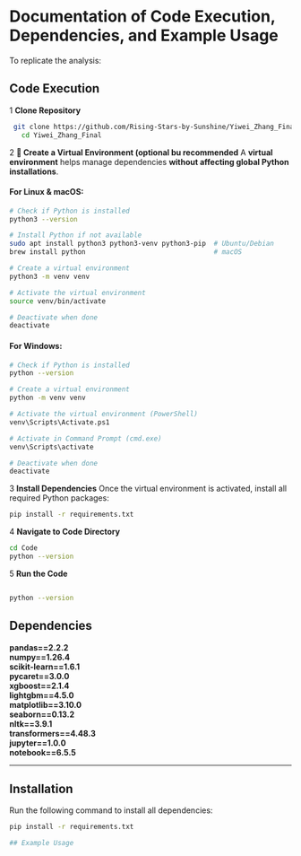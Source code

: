 # **Documentation of Code Execution, Dependencies, and Example Usage**
To replicate the analysis:
## Code Execution
1 **Clone Repository**  
```bash
 git clone https://github.com/Rising-Stars-by-Sunshine/Yiwei_Zhang_Final.git
   cd Yiwei_Zhang_Final
```
2 **📌 Create a Virtual Environment (optional bu recommended**
A **virtual environment** helps manage dependencies **without affecting global Python installations**.

#### **For Linux & macOS:**
```bash
# Check if Python is installed
python3 --version  

# Install Python if not available
sudo apt install python3 python3-venv python3-pip  # Ubuntu/Debian
brew install python                                # macOS

# Create a virtual environment
python3 -m venv venv  

# Activate the virtual environment
source venv/bin/activate  

# Deactivate when done
deactivate
```
#### **For Windows:**
```bash
# Check if Python is installed
python --version  

# Create a virtual environment
python -m venv venv  

# Activate the virtual environment (PowerShell)
venv\Scripts\Activate.ps1  

# Activate in Command Prompt (cmd.exe)
venv\Scripts\activate  

# Deactivate when done
deactivate
```
3 **Install Dependencies**
Once the virtual environment is activated, install all required Python packages:

```bash
pip install -r requirements.txt
```
4 **Navigate to Code Directory**
```bash
cd Code
python --version
```
5 **Run the Code**
```bash

python --version
```

## Dependencies

**pandas==2.2.2**  
**numpy==1.26.4**  
**scikit-learn==1.6.1**  
**pycaret==3.0.0**  
**xgboost==2.1.4**  
**lightgbm==4.5.0**  
**matplotlib==3.10.0**  
**seaborn==0.13.2**  
**nltk==3.9.1**  
**transformers==4.48.3**  
**jupyter==1.0.0**  
**notebook==6.5.5**  

---

## **Installation**  
Run the following command to install all dependencies:  
```sh
pip install -r requirements.txt

## Example Usage

